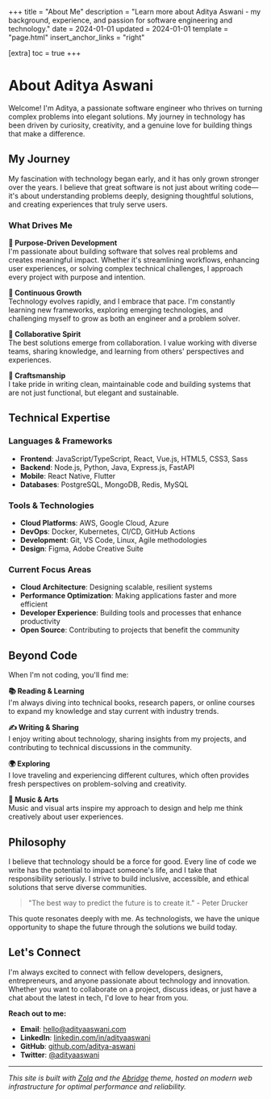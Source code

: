 +++
title = "About Me"
description = "Learn more about Aditya Aswani - my background, experience, and passion for software engineering and technology."
date = 2024-01-01
updated = 2024-01-01
template = "page.html"
insert_anchor_links = "right"

[extra]
toc = true
+++

# About Aditya Aswani

Welcome! I'm Aditya, a passionate software engineer who thrives on turning complex problems into elegant solutions. My journey in technology has been driven by curiosity, creativity, and a genuine love for building things that make a difference.

## My Journey

My fascination with technology began early, and it has only grown stronger over the years. I believe that great software is not just about writing code—it's about understanding problems deeply, designing thoughtful solutions, and creating experiences that truly serve users.

### What Drives Me

**🎯 Purpose-Driven Development**  
I'm passionate about building software that solves real problems and creates meaningful impact. Whether it's streamlining workflows, enhancing user experiences, or solving complex technical challenges, I approach every project with purpose and intention.

**🌱 Continuous Growth**  
Technology evolves rapidly, and I embrace that pace. I'm constantly learning new frameworks, exploring emerging technologies, and challenging myself to grow as both an engineer and a problem solver.

**🤝 Collaborative Spirit**  
The best solutions emerge from collaboration. I value working with diverse teams, sharing knowledge, and learning from others' perspectives and experiences.

**🎨 Craftsmanship**  
I take pride in writing clean, maintainable code and building systems that are not just functional, but elegant and sustainable.

## Technical Expertise

### Languages & Frameworks
- **Frontend**: JavaScript/TypeScript, React, Vue.js, HTML5, CSS3, Sass
- **Backend**: Node.js, Python, Java, Express.js, FastAPI
- **Mobile**: React Native, Flutter
- **Databases**: PostgreSQL, MongoDB, Redis, MySQL

### Tools & Technologies
- **Cloud Platforms**: AWS, Google Cloud, Azure
- **DevOps**: Docker, Kubernetes, CI/CD, GitHub Actions
- **Development**: Git, VS Code, Linux, Agile methodologies
- **Design**: Figma, Adobe Creative Suite

### Current Focus Areas
- **Cloud Architecture**: Designing scalable, resilient systems
- **Performance Optimization**: Making applications faster and more efficient
- **Developer Experience**: Building tools and processes that enhance productivity
- **Open Source**: Contributing to projects that benefit the community

## Beyond Code

When I'm not coding, you'll find me:

**📚 Reading & Learning**  
I'm always diving into technical books, research papers, or online courses to expand my knowledge and stay current with industry trends.

**✍️ Writing & Sharing**  
I enjoy writing about technology, sharing insights from my projects, and contributing to technical discussions in the community.

**🌍 Exploring**  
I love traveling and experiencing different cultures, which often provides fresh perspectives on problem-solving and creativity.

**🎵 Music & Arts**  
Music and visual arts inspire my approach to design and help me think creatively about user experiences.

## Philosophy

I believe that technology should be a force for good. Every line of code we write has the potential to impact someone's life, and I take that responsibility seriously. I strive to build inclusive, accessible, and ethical solutions that serve diverse communities.

> "The best way to predict the future is to create it." - Peter Drucker

This quote resonates deeply with me. As technologists, we have the unique opportunity to shape the future through the solutions we build today.

## Let's Connect

I'm always excited to connect with fellow developers, designers, entrepreneurs, and anyone passionate about technology and innovation. Whether you want to collaborate on a project, discuss ideas, or just have a chat about the latest in tech, I'd love to hear from you.

**Reach out to me:**
- **Email**: [hello@adityaaswani.com](mailto:hello@adityaaswani.com)
- **LinkedIn**: [linkedin.com/in/adityaaswani](https://linkedin.com/in/adityaaswani)
- **GitHub**: [github.com/aditya-aswani](https://github.com/aditya-aswani)
- **Twitter**: [@adityaaswani](https://twitter.com/adityaaswani)

---

*This site is built with [Zola](https://getzola.org) and the [Abridge](https://github.com/jieiku/abridge) theme, hosted on modern web infrastructure for optimal performance and reliability.*